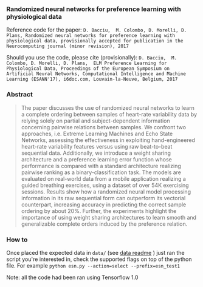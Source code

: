 ### Randomized neural networks for preference learning with physiological data

Reference code for the paper:
`D. Bacciu,  M. Colombo, D. Morelli, D. Plans, Randomized neural networks for preference learning with physiological data, provisionally accepted for publication in the Neurocomputing journal (minor revision), 2017`

Should you use the code, please cite (provisionally):
`D. Bacciu,  M. Colombo, D. Morelli, D. Plans,  ELM Preference Learning for Physiological Data, Proceedings of the European Symposium on Artificial Neural Networks, Computational Intelligence and Machine Learning (ESANN'17), i6doc.com, Louvain-la-Neuve, Belgium, 2017`


### Abstract
>The paper discusses the use of randomized neural networks to learn a complete ordering between samples of heart-rate variability data by relying solely on partial and subject-dependent information concerning pairwise relations between samples. We confront two approaches, i.e. Extreme Learning Machines and Echo State Networks, assessing the effectiveness in exploiting hand-engineered heart-rate variability features versus using raw beat-to-beat sequential data. Additionally, we introduce a weight sharing architecture and a preference learning error function whose performance is compared with a standard architecture realizing pairwise ranking as a binary-classification task. The models are evaluated on real-world data from a mobile application realizing a guided breathing exercises, using a dataset of over 54K exercising sessions. Results show how a randomized neural model processing information in its raw sequential form can outperform its vectorial counterpart, increasing accuracy in predicting the correct sample ordering by about 20%. Further, the experiments highlight the importance of using weight sharing architectures to learn smooth and generalizable complete orders induced by the preference relation.

### How to

Once placed the expected data in `data/` (see [data readme](data/README.md) )
just ran the script you're interested in, check the supported flags on top of the python file. For example `python esn.py --action=select --prefix=esn_test1`

Note: all the code had been ran using Tensorflow 1.0